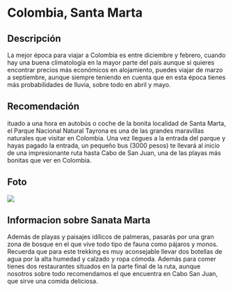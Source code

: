 # Colombia, Santa Marta
## Descripción
La mejor época para viajar a Colombia es entre diciembre y febrero, cuando hay una buena climatología en la mayor parte del país aunque si quieres encontrar precios más económicos en alojamiento, puedes viajar de marzo a septiembre, aunque siempre teniendo en cuenta que en esta época tienes más probabilidades de lluvia, sobre todo en abril y mayo.

## Recomendación
ituado a una hora en autobús o coche de la bonita localidad de Santa Marta, el Parque Nacional Natural Tayrona es una de las grandes maravillas naturales que visitar en Colombia.
Una vez llegues a la entrada del parque y hayas pagado la entrada, un pequeño bus (3000 pesos) te llevará al inicio de una impresionante ruta hasta Cabo de San Juan, una de las playas más bonitas que ver en Colombia. 

## Foto
![](https://www.viajeroscallejeros.com/wp-content/uploads/2020/12/parque-tayrona.jpg)

## Informacion sobre Sanata Marta
Además de playas y paisajes idílicos de palmeras, pasarás por una gran zona de bosque en el que vive todo tipo de fauna como pájaros y monos.
Recuerda que para este trekking es muy aconsejable llevar dos botellas de agua por la alta humedad y calzado y ropa cómoda.
Además para comer tienes dos restaurantes situados en la parte final de la ruta, aunque nosotros sobre todo recomendamos el que encuentra en Cabo San Juan, que sirve una comida deliciosa.

